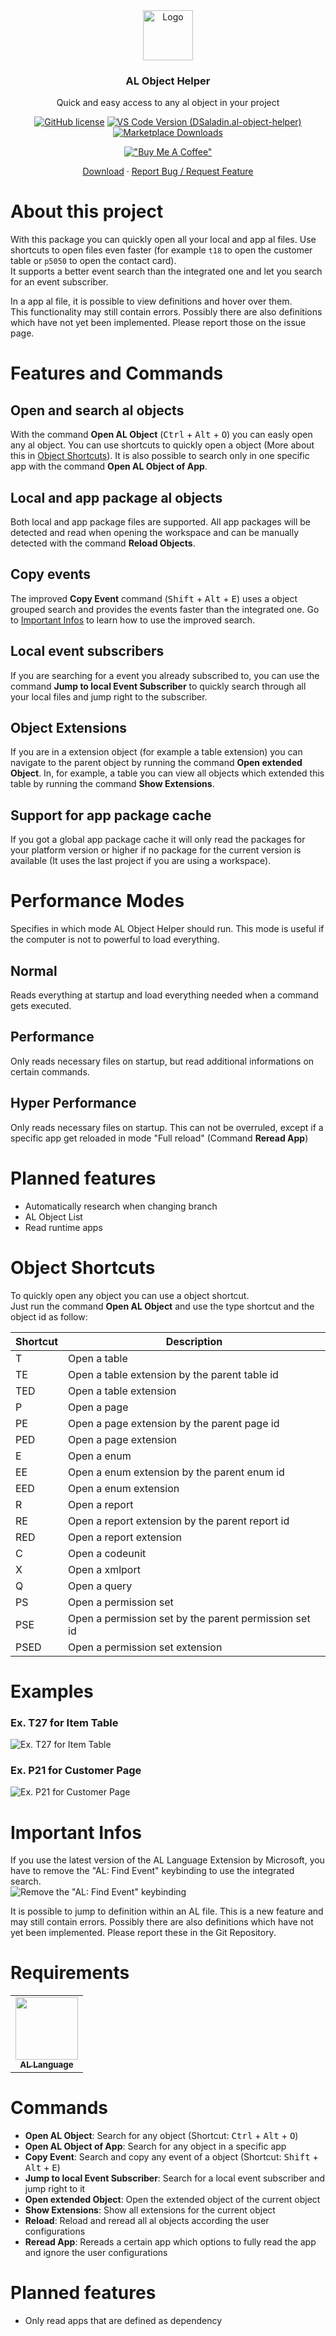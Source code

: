 <div align="center">
  <a href="./Images/ALObjectHelper_Small.png">
    <img src="./Images/ALObjectHelper_Small.png" alt="Logo" width="80" height="80">
  </a>

  <h3 align="center">AL Object Helper</h3>

  <p align="center">
    Quick and easy access to any al object in your project
    <br />
<div>

[![GitHub license](https://img.shields.io/github/license/DSaladinCH/al-object-helper?style=for-the-badge)](https://github.com/DSaladinCH/al-object-helper/blob/master/LICENSE.txt)
[![VS Code Version (DSaladin.al-object-helper)](https://img.shields.io/visual-studio-marketplace/v/DSaladin.al-object-helper?label=Version&style=for-the-badge)](https://marketplace.visualstudio.com/items?itemName=DSaladin.al-object-helper)
[![Marketplace Downloads](https://img.shields.io/visual-studio-marketplace/d/DSaladin.al-object-helper?color=darkgreen&label=Downloads&style=for-the-badge)](https://marketplace.visualstudio.com/items?itemName=DSaladin.al-object-helper)

[!["Buy Me A Coffee"](https://www.buymeacoffee.com/assets/img/custom_images/orange_img.png)](https://www.buymeacoffee.com/dsaladin)

</div>
    <a href="https://marketplace.visualstudio.com/items?itemName=DSaladin.al-object-helper">Download</a>
    ·
    <a href="https://github.com/DSaladinCH/al-object-helper/issues/new/choose">Report Bug / Request Feature</a>
  </p>
</div>

# About this project
With this package you can quickly open all your local and app al files. Use shortcuts to open files even faster (for example `t18` to open the customer table or `p5050` to open the contact card). <br />
It supports a better event search than the integrated one and let you search for an event subscriber.

In a app al file, it is possible to view definitions and hover over them. <br />
This functionality may still contain errors. Possibly there are also definitions which have not yet been implemented. Please report those on the issue page.

# Features and Commands
## Open and search al objects
With the command **Open AL Object** (<kbd>Ctrl</kbd> + <kbd>Alt</kbd> + <kbd>O</kbd>) you can easly open any al object.
You can use shortcuts to quickly open a object (More about this in [Object Shortcuts](#object-shortcuts)).
It is also possible to search only in one specific app with the command **Open AL Object of App**.

## Local and app package al objects
Both local and app package files are supported. All app packages will be detected and read when opening the workspace and can be manually detected with the command **Reload Objects**.

## Copy events
The improved **Copy Event** command (<kbd>Shift</kbd> + <kbd>Alt</kbd> + <kbd>E</kbd>) uses a object grouped search and provides the events faster than the integrated one. Go to [Important Infos](#important-infos) to learn how to use the improved search.

## Local event subscribers
If you are searching for a event you already subscribed to, you can use the command **Jump to local Event Subscriber** to quickly search through all your local files and jump right to the subscriber.

## Object Extensions
If you are in a extension object (for example a table extension) you can navigate to the parent object by running the command **Open extended Object**. In, for example, a table you can view all objects which extended this table by running the command **Show Extensions**.

## Support for app package cache
If you got a global app package cache it will only read the packages for your platform version or higher if no package for the current version is available (It uses the last project if you are using a workspace).

# Performance Modes
Specifies in which mode AL Object Helper should run. This mode is useful if the computer is not to powerful to load everything.

## Normal
Reads everything at startup and load everything needed when a command gets executed.

## Performance
Only reads necessary files on startup, but read additional informations on certain commands.

## Hyper Performance
Only reads necessary files on startup. This can not be overruled, except if a specific app get reloaded in mode "Full reload" (Command **Reread App**)

# Planned features
* Automatically research when changing branch
* AL Object List
* Read runtime apps

# Object Shortcuts
To quickly open any object you can use a object shortcut. <br />
Just run the command **Open AL Object** and use the type shortcut and the object id as follow:

| Shortcut | Description                                                    |
|----------|----------------------------------------------------------------|
| T        | Open a table                                                   |
| TE       | Open a table extension by the parent table id                  |
| TED      | Open a table extension                                         |
| P        | Open a page                                                    |
| PE       | Open a page extension by the parent page id                    |
| PED      | Open a page extension                                          |
| E        | Open a enum                                                    |
| EE       | Open a enum extension by the parent enum id                    |
| EED      | Open a enum extension                                          |
| R        | Open a report                                                  |
| RE       | Open a report extension by the parent report id                |
| RED      | Open a report extension                                        |
| C        | Open a codeunit                                                |
| X        | Open a xmlport                                                 |
| Q        | Open a query                                                   |
| PS       | Open a permission set                                          |
| PSE      | Open a permission set by the parent permission set id          |
| PSED     | Open a permission set extension                                |

# Examples
### Ex. T27 for Item Table
![Ex. T27 for Item Table](Images/vid01.gif)

### Ex. P21 for Customer Page
![Ex. P21 for Customer Page](Images/vid02.gif)

# Important Infos
If you use the latest version of the AL Language Extension by Microsoft, you have to remove the "AL: Find Event" keybinding to use the integrated search. <br />
![Remove the "AL: Find Event" keybinding](Images/vid03.gif)

It is possible to jump to definition within an AL file.
This is a new feature and may still contain errors. Possibly there are also definitions which have not yet been implemented.
Please report these in the Git Repository.

# Requirements
<!-- prettier-ignore-start -->
<!-- markdownlint-disable -->
<table>
  <tr>
    <td align="center">
      <a href="https://marketplace.visualstudio.com/items?itemName=ms-dynamics-smb.al">
        <img src="./Images/Ext_AL-Language.png" width="100px;" alt="" />
        <br />
        <sub><b>AL Language</b></sub>
      </a>
    </td>
  </tr>
</table>
<!-- markdownlint-restore -->
<!-- prettier-ignore-end -->

# Commands
* **Open AL Object**: Search for any object (Shortcut: <kbd>Ctrl</kbd> + <kbd>Alt</kbd> + <kbd>O</kbd>)
* **Open AL Object of App**: Search for any object in a specific app
* **Copy Event**: Search and copy any event of a object (Shortcut: <kbd>Shift</kbd> + <kbd>Alt</kbd> + <kbd>E</kbd>)
* **Jump to local Event Subscriber**: Search for a local event subscriber and jump right to it
* **Open extended Object**: Open the extended object of the current object
* **Show Extensions**: Show all extensions for the current object
* **Reload**: Reload and reread all al objects according the user configurations
* **Reread App**: Rereads a certain app which options to fully read the app and ignore the user configurations

# Planned features
* Only read apps that are defined as dependency
